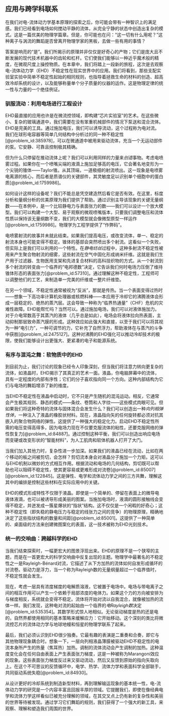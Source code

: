 ## 应用与跨学科联系

在我们对电-流体动力学基本原理的探索之后，你可能会带有一种智识上的满足感。我们已经看到电场如何搅动平静的流体，从完全宁静的状态中创造出复杂的模式。这是一篇优美的物理学篇章。但是，你可能也在问：“这一切有什么用呢？”这种离子与涡流的舞蹈是否曾离开物理学家的黑板，去做一些有用的事情？

答案是响亮的“是”。我们所揭示的原理并非仅仅是好奇心的产物；它们是庞大且不断发展的现代技术机器中的齿轮和杠杆。它们使我们能够以一种近乎魔术般的精度，在微观尺度上操控物质。在本章中，我们将踏上一段新的旅程，这次是去观察电-流体动力学（EHD）不稳定性在现实世界中的应用。我们将看到，那些支配实验室实验中简单不稳定性起始的相同规则，也指导着拯救生命的材料的创造、超高效冷却系统的设计，以及能够称量单个分子质量的仪器的运作。这是物理定律的统一性与力量的一个绝佳例证。

### 驯服流动：利用电场进行工程设计

EHD最直接的应用也许是在微流控领域，即构建“芯片实验室”的艺术。在这些微小、复杂的玻璃通道中，我们需要在没有笨重机械部件的情况下泵送和混合流体。EHD是完美的工具。通过施加电压，我们可以诱导流动，这个过程称为电对流。我们在球形电容器等简单几何结构中分析过的同一种不稳定性[@problem_id:385978]，可以在微通道中被用来驱动流体，充当一个无运动部件的泵。它安静、可靠且控制极其精确。

但为什么只停留在推动流体上呢？我们可以利用同样的力量来*创造*事物。考虑电喷雾过程。如果你在一个喷嘴尖端的液滴上施加足够高的电压，它会著名地变形为一个尖锐的锥体——Taylor锥。从其顶端，一道极细的射流喷出。这一现象是电喷雾电离源的核心，而后者是质谱仪的关键部件，其灵敏度足以识别单个细胞中的蛋白质[@problem_id:1759986]。

如何设计这样的设备呢？我们不能总是凭空建造然后看它是否有效。在这里，标度分析和量纲分析的优美原理为我们提供了帮助。通过识别主导该现象的关键无量纲数——在本例中，是一个比较静电力与表面张力的数——我们可以设计一个放大模型。我们可以构建一个大型、易于观察的微观喷嘴版本，只要我们调整电压和流体性质以保持该无量纲数不变，我们的大模型就会像微型原型一样运作[@problem_id:1759986]。物理学为工程学提供了“作弊码”。

电喷雾射流的故事并未就此结束。如果我们提高电压，或改变流体，单一、稳定的射流本身也可能变得不稳定。锥体的基部会突然喷出多个射流。这看似一个失败，但实际上是我们可以利用的一个特性。在*静电纺丝*过程中，这种多射流不稳定性被用来产生聚合物射流的细雾，这些射流在空气中固化形成纳米纤维。这就是我们生产用于过滤器、生物医用支架和先进复合材料的高科技织物的方式。从一个射流到多个射流的转变由一个临界的“电邦德数”决定，它告诉我们何时电场力压倒了维持锥体形态的表面张力[@problem_id:57310]。通过理解这种不稳定性，工程师可以调整他们的工艺，来制造单一完美的纤维或一整片纤维垫。

在另一个领域，不稳定性通常被视为“反派”，那就是传热。当一个表面变得过热时——想象一下高功率计算机处理器或核燃料棒——本应用于冷却它的沸腾液体会形成一层稳定的、绝热的蒸汽层。这会导致一种称为“临界热通量”（CHF）危机的灾难性故障。EHD能帮忙吗？当然可以。通过施加电场，我们可以对液体施加力。对于介电常数高于其蒸汽的液体（几乎总是如此），电场会将液体拉向热表面，主动抑制那层致命蒸汽膜的形成。这种效应如此强大和直接，以至于我们可以将其视为一种“电引力”，一种可调节的力，它补充了自然浮力，帮助液体在与蒸汽的斗争中获胜[@problem_id:2475127]。这种对沸腾的EHD强化可以推动冷却技术的极限，使我们能够设计出更强大、更紧凑的电子和能源系统。

### 有序与混沌之舞：软物质中的EHD

到目前为止，我们讨论的现象已经令人印象深刻，但当我们将注意力转向更复杂的流体，如液晶时，EHD揭示了其真正的艺术一面。液晶，你电脑屏幕中的流体，具有一定程度的内部有序性；它们的分子喜欢指向同一个方向。这种内部结构为它们与电场的舞蹈增添了新的维度。

当EHD不稳定性在液晶中启动时，它不只是产生随机的混沌运动。相反，它通常会产生极其规则、静态的模式——条纹、卷筒和人字纹——这些模式肉眼可见。但如果我们将这种奇特的流体与固体混合会发生什么？我们可以创造出一种*向列相弹性体*，一种注入了液晶的橡胶状材料。现在，液晶指向矢的任何旋转都必须对抗其嵌入的聚合物网络的弹性。这提供了一种强大的稳定化力。启动EHD不稳定性所需的电压变得高得多，因为电场力现在不仅要克服流体的粘性，还要克服网络的弹性恢复力[@problem_id:84887]。通过控制这种平衡，我们可以创造出响应电场而变硬或改变形状的“智能材料”，为人工肌肉和软体机器人打开了大门。

当我们加入其他力时，复杂性进一步加深。如果我们的液晶已经在流动，比如在两个移动的板之间被剪切，会怎样？剪切流本身会对液晶分子施加一个力矩。这可以与EHD机制以微妙的方式相互作用。根据流动和电场的几何结构，剪切既可以帮助也可以阻碍不稳定性，使其更容易或更难形成对流卷[@problem_id:85007] [@problem_id:122845]。这是弹性、电学和流体动力学之间的三方共舞，理解这其中的编排是控制这些材料在实际应用中的关键。

EHD的模式形成特性不仅限于液晶。即使是一个简单的、停留在表面上的微导电液体液滴，也可以被诱导形成美丽的图案。当施加电场时，液滴的圆形接触线会变得不稳定，并迸发成一簇星爆状的“指状”结构。这不仅仅是一个闲暇的好奇心；这种不稳定性（即失稳的静电压力与稳定的线张力之间的竞争）的物理原理，精确地决定了这些指状结构的数量和间距[@problem_id:85001]。这提供了一种简单的、桌面级的方法来创建微图案化的表面，这一技术被称为EHD光刻技术。

### 统一的交响曲：跨越科学的EHD

当我们结束探索时，一幅更宏大的图景浮现出来。EHD的原理不是一个狭窄的主题，而是在一首更宏大的科学交响曲中反复出现的主题。物理学中最著名的不稳定性之一是Rayleigh-Bénard对流，它描述了从下方加热的流体如何自发形成循环的对流卷。驱动力是浮力，当一个称为Rayleigh数的无量纲量超过一个临界值时，不稳定性就会发生。

现在，考虑一层具有浓度梯度的电解质溶液，它被置于电场中。电场与带电离子之间的相互作用可以产生一个依赖于局部浓度的电体力。如果这个力的方向被安排为与梯度相反，系统就会变得不稳定。流体将开始对流以自我混合，就像被加热的流体一样。我们发现，这种电对流的起始由一个临界的*电Rayleigh数*决定[@problem_id:535354]。其数学形式惊人地相似。无论驱动梯度是热的还是电的，自然界都使用相同的基本策略来缓解应力：它开始移动。这个深刻的类比将微流控芯片的流体动力学与地球地幔和恒星的物理学联系了起来。

最后，我们必须认识到EHD很少独奏。它最有趣的表演是二重奏和合奏，即它与其他物理现象耦合时。想象一下，一层向列相液晶薄膜被驱动EHD不稳定性的电流本身所产生的热量（焦耳热）加热。调制的流体流动会产生调制的加热。这种温度变化会在任何自由表面上产生表面张力梯度，这是一种被称为Marangoni效应的现象。这些表面张力梯度反过来又驱动流动，然后又反馈到原始的指向矢取向上。在这个不可思议的反馈循环中，电学、热学、流体力学和表面科学全部联手，共同驱动系统失稳[@problem_id:84930]。

从设计更好的冷却系统到制造新型材料，再到理解输运现象的基本统一性，电-流体动力学的研究是一个内容丰富且回报丰厚的领域。它提醒我们，即使在像经典电学和流体力学这样看似已被充分理解的领域，在其交叉点上仍有新的复杂性和美丽的世界等待被发现。通过学习它们舞蹈的规则，我们获得了一个强大的新工具，来观察、理解和塑造我们周围的世界。